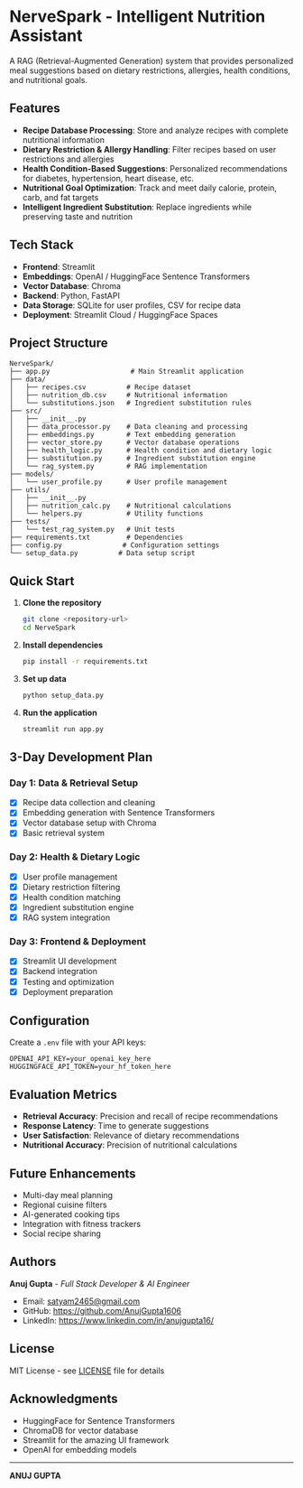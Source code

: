 # NerveSpark - Intelligent Nutrition Assistant

A RAG (Retrieval-Augmented Generation) system that provides personalized meal suggestions based on dietary restrictions, allergies, health conditions, and nutritional goals.

## Features

- **Recipe Database Processing**: Store and analyze recipes with complete nutritional information
- **Dietary Restriction & Allergy Handling**: Filter recipes based on user restrictions and allergies
- **Health Condition-Based Suggestions**: Personalized recommendations for diabetes, hypertension, heart disease, etc.
- **Nutritional Goal Optimization**: Track and meet daily calorie, protein, carb, and fat targets
- **Intelligent Ingredient Substitution**: Replace ingredients while preserving taste and nutrition

## Tech Stack

- **Frontend**: Streamlit
- **Embeddings**: OpenAI / HuggingFace Sentence Transformers
- **Vector Database**: Chroma
- **Backend**: Python, FastAPI
- **Data Storage**: SQLite for user profiles, CSV for recipe data
- **Deployment**: Streamlit Cloud / HuggingFace Spaces

## Project Structure

```
NerveSpark/
├── app.py                    # Main Streamlit application
├── data/
│   ├── recipes.csv          # Recipe dataset
│   ├── nutrition_db.csv     # Nutritional information
│   └── substitutions.json   # Ingredient substitution rules
├── src/
│   ├── __init__.py
│   ├── data_processor.py    # Data cleaning and processing
│   ├── embeddings.py        # Text embedding generation
│   ├── vector_store.py      # Vector database operations
│   ├── health_logic.py      # Health condition and dietary logic
│   ├── substitution.py      # Ingredient substitution engine
│   └── rag_system.py        # RAG implementation
├── models/
│   └── user_profile.py      # User profile management
├── utils/
│   ├── __init__.py
│   ├── nutrition_calc.py    # Nutritional calculations
│   └── helpers.py           # Utility functions
├── tests/
│   └── test_rag_system.py   # Unit tests
├── requirements.txt         # Dependencies
├── config.py               # Configuration settings
└── setup_data.py          # Data setup script
```

## Quick Start

1. **Clone the repository**
   ```bash
   git clone <repository-url>
   cd NerveSpark
   ```

2. **Install dependencies**
   ```bash
   pip install -r requirements.txt
   ```

3. **Set up data**
   ```bash
   python setup_data.py
   ```

4. **Run the application**
   ```bash
   streamlit run app.py
   ```

## 3-Day Development Plan

### Day 1: Data & Retrieval Setup
- [x] Recipe data collection and cleaning
- [x] Embedding generation with Sentence Transformers
- [x] Vector database setup with Chroma
- [x] Basic retrieval system

### Day 2: Health & Dietary Logic
- [x] User profile management
- [x] Dietary restriction filtering
- [x] Health condition matching
- [x] Ingredient substitution engine
- [x] RAG system integration

### Day 3: Frontend & Deployment
- [x] Streamlit UI development
- [x] Backend integration
- [x] Testing and optimization
- [x] Deployment preparation

## Configuration

Create a `.env` file with your API keys:
```
OPENAI_API_KEY=your_openai_key_here
HUGGINGFACE_API_TOKEN=your_hf_token_here
```

## Evaluation Metrics

- **Retrieval Accuracy**: Precision and recall of recipe recommendations
- **Response Latency**: Time to generate suggestions
- **User Satisfaction**: Relevance of dietary recommendations
- **Nutritional Accuracy**: Precision of nutritional calculations

## Future Enhancements

- Multi-day meal planning
- Regional cuisine filters
- AI-generated cooking tips
- Integration with fitness trackers
- Social recipe sharing

## Authors

**Anuj Gupta** - *Full Stack Developer & AI Engineer*
- Email: satyam2465@gmail.com
- GitHub: https://github.com/AnujGupta1606
- LinkedIn: https://www.linkedin.com/in/anujgupta16/

## License

MIT License - see [LICENSE](LICENSE) file for details



## Acknowledgments

- HuggingFace for Sentence Transformers
- ChromaDB for vector database
- Streamlit for the amazing UI framework
- OpenAI for embedding models

---

**ANUJ GUPTA**
